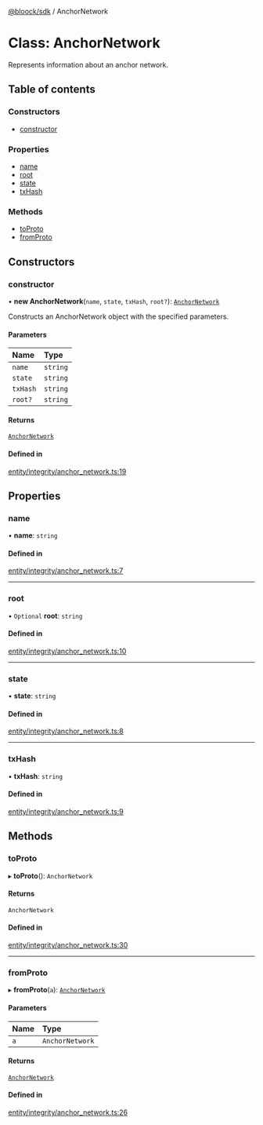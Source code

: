 [@bloock/sdk](../index.md) / AnchorNetwork

# Class: AnchorNetwork

Represents information about an anchor network.

## Table of contents

### Constructors

- [constructor](AnchorNetwork.md#constructor)

### Properties

- [name](AnchorNetwork.md#name)
- [root](AnchorNetwork.md#root)
- [state](AnchorNetwork.md#state)
- [txHash](AnchorNetwork.md#txhash)

### Methods

- [toProto](AnchorNetwork.md#toproto)
- [fromProto](AnchorNetwork.md#fromproto)

## Constructors

### constructor

• **new AnchorNetwork**(`name`, `state`, `txHash`, `root?`): [`AnchorNetwork`](AnchorNetwork.md)

Constructs an AnchorNetwork object with the specified parameters.

#### Parameters

| Name | Type |
| :------ | :------ |
| `name` | `string` |
| `state` | `string` |
| `txHash` | `string` |
| `root?` | `string` |

#### Returns

[`AnchorNetwork`](AnchorNetwork.md)

#### Defined in

[entity/integrity/anchor_network.ts:19](https://github.com/bloock/bloock-sdk/blob/cf3411f/languages/js/src/entity/integrity/anchor_network.ts#L19)

## Properties

### name

• **name**: `string`

#### Defined in

[entity/integrity/anchor_network.ts:7](https://github.com/bloock/bloock-sdk/blob/cf3411f/languages/js/src/entity/integrity/anchor_network.ts#L7)

___

### root

• `Optional` **root**: `string`

#### Defined in

[entity/integrity/anchor_network.ts:10](https://github.com/bloock/bloock-sdk/blob/cf3411f/languages/js/src/entity/integrity/anchor_network.ts#L10)

___

### state

• **state**: `string`

#### Defined in

[entity/integrity/anchor_network.ts:8](https://github.com/bloock/bloock-sdk/blob/cf3411f/languages/js/src/entity/integrity/anchor_network.ts#L8)

___

### txHash

• **txHash**: `string`

#### Defined in

[entity/integrity/anchor_network.ts:9](https://github.com/bloock/bloock-sdk/blob/cf3411f/languages/js/src/entity/integrity/anchor_network.ts#L9)

## Methods

### toProto

▸ **toProto**(): `AnchorNetwork`

#### Returns

`AnchorNetwork`

#### Defined in

[entity/integrity/anchor_network.ts:30](https://github.com/bloock/bloock-sdk/blob/cf3411f/languages/js/src/entity/integrity/anchor_network.ts#L30)

___

### fromProto

▸ **fromProto**(`a`): [`AnchorNetwork`](AnchorNetwork.md)

#### Parameters

| Name | Type |
| :------ | :------ |
| `a` | `AnchorNetwork` |

#### Returns

[`AnchorNetwork`](AnchorNetwork.md)

#### Defined in

[entity/integrity/anchor_network.ts:26](https://github.com/bloock/bloock-sdk/blob/cf3411f/languages/js/src/entity/integrity/anchor_network.ts#L26)

